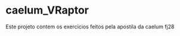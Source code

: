 caelum_VRaptor
==============

Este projeto contem os exercicios feitos pela apostila da caelum fj28